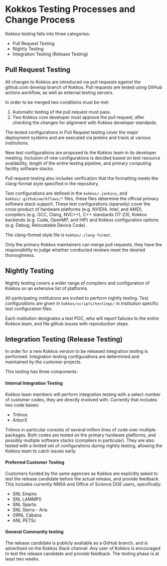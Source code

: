 # Kokkos Testing Processes and Change Process

Kokkos testing falls into three categories:

 - Pull Request Testing
 - Nightly Testing
 - Integration Testing (Release Testing)
 
## Pull Request Testing

All changes to Kokkos are introduced via pull requests against the github.com develop branch of Kokkos. 
Pull requests are tested using GitHub actions workflow, as well as external testing servers.

In order to be merged two conditions must be met:

1) Automatic testing of the pull request must pass.
2) Two Kokkos core developer must approve the pull request, after checking the changes for alignment with Kokkos developer standards. 

The tested configurations in Pull Request testing cover the major deployment systems
and are executed via jenkins and travis at various institutions.

New test configurations are proposed to the Kokkos team in its developer meeting.
Inclusion of new configurations is decided based on test resource availability,
length of the entire testing pipeline, and primary computing facility software stacks.

Pull request testing also includes verification that the formatting meets 
the clang-format style specified in the repository. 

Test configurations are defined in the `kokkos/.jenkins`, and `kokkos/.github/workflows/*`  files, these files determine the official
primary software stack support.
These test configurations (sparsely) cover the cross product of hardware platforms (e.g. NVIDIA. Intel, and AMD),
compilers (e.g. GCC, Clang, NVC++), C++ standards (17-23), Kokkos backends (e.g. Cuda, OpenMP, and HIP) and Kokkos
configuration options (e.g. Debug, Relocatable Device Code).

The clang-format style file is `kokkos/.clang-format`.

Only the primary Kokkos maintainers can merge pull requests, they have the responsibility to judge whether conducted reviews meet the desired thoroughness.

## Nightly Testing

Nightly testing covers a wider range of compilers and configuration of Kokkos
on an extensive list of platforms.

All participating institutions are invited to perform nightly testing.
Test configurations are given in `kokkos/scripts/testings/` in institution specific test configuration files.

Each institution designates a test POC, who will report failures to the entire Kokkos team,
and file github issues with reproduction steps.

## Integration Testing (Release Testing)

In order for a new Kokkos version to be released integration testing is performed.
Integration testing configurations are determined and maintained by the customer projects.

This testing has three components:

#### Internal Integration Testing

Kokkos team members will perform integration testing with a select number of customer codes, they are directly involved with.
Currently that includes two code bases:

- Trilinos
- ArborX

Trilinos in particular consists of several million lines of code over multiple packages.
Both codes are tested on the primary hardware platforms, and possibly multiple software stacks (compilers in particular).
They are also tested with a limited set of configurations during nightly testing, allowing the Kokkos team to catch issues early.

#### Preferred Customer Testing

Customers funded by the same agencies as Kokkos are explicitly asked to test the release candidate before the actual release, and provide feedback.
This includes currently NNSA and Office of Science DOE users, specifically:

- SNL Empire
- SNL LAMMPS
- SNL Sparta
- SNL Sierra - Aria
- ORNL Cabana
- ANL PETSc

#### General Community testing

The release candidate is publicly available as a GitHub branch, and is advertised on the Kokkos Slack channel.
Any user of Kokkos is encouraged to test the release candidate and provide feedback.
The testing phase is at least two weeks.


